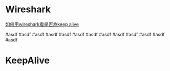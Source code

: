 # Wireshark

[如何用wireshark看是否為keep alive](KeepAlive)




#asdf
#asdf
#asdf
#asdf
#asdf
#asdf
#asdf
#asdf
#asdf
#asdf
#asdf
#asdf
#asdf











<h1 id="keepAlive">KeepAlive</h1>
